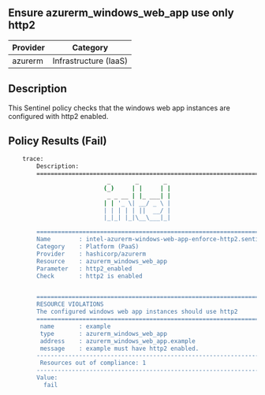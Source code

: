 ## Ensure azurerm_windows_web_app use only http2

| Provider            | Category                 |
|---------------------|--------------------------|
| azurerm             | Infrastructure (IaaS)    |

## Description

This Sentinel policy checks that the windows web app instances are configured with http2 enabled.

## Policy Results (Fail)

```bash
    trace:
        Description:
        ========================================================================
                            _       _       _
                           (_)     | |     | |
                            _ _ __ | |_ ___| |
                           | | '_ \| __/ _ \ |
                           | | | | | ||  __/ |
                           |_|_| |_|\__\___|_|

        ========================================================================
        Name        : intel-azurerm-windows-web-app-enforce-http2.sentinel
        Category    : Platform (PaaS)
        Provider    : hashicorp/azurerm
        Resource    : azurerm_windows_web_app
        Parameter   : http2_enabled
        Check       : http2 is enabled


        ========================================================================
        RESOURCE VIOLATIONS
        The configured windows web app instances should use http2
        ========================================================================
         name       : example
         type       : azurerm_windows_web_app
         address    : azurerm_windows_web_app.example
         message    : example must have http2 enabled.
        ------------------------------------------------------------------------
         Resources out of compliance: 1
        ------------------------------------------------------------------------
        Value:
          fail
```
